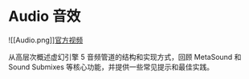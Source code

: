 # Audio 音效

![[Audio.png]][官方视频](https://dev.epicgames.com/community/learning/tutorials/0ODw/unreal-engine-begin-play-audio?source=0w)

从高层次概述虚幻引擎 5 音频管道的结构和实现方式，回顾 MetaSound 和 Sound Submixes 等核心功能，并提供一些常见提示和最佳实践。

